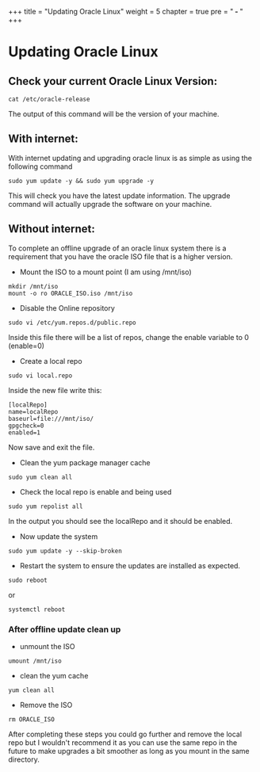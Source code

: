 +++
title = "Updating Oracle Linux"
weight = 5
chapter = true
pre = "<b> - </b>"
+++

# Updating Oracle Linux

## Check your current Oracle Linux Version:

```
cat /etc/oracle-release
```

The output of this command will be the version of your machine.

## With internet:
With internet updating and upgrading oracle linux is as simple as using the following command

```
sudo yum update -y && sudo yum upgrade -y
```

This will check you have the latest update information.
The upgrade command will actually upgrade the software on your machine.

## Without internet:
To complete an offline upgrade of an oracle linux system there is a requirement that you have the oracle ISO file that is a higher version.

- Mount the ISO to a mount point (I am using /mnt/iso)

```
mkdir /mnt/iso
mount -o ro ORACLE_ISO.iso /mnt/iso
```

- Disable the Online repository

```
sudo vi /etc/yum.repos.d/public.repo
```
Inside this file there will be a list of repos, change the enable variable to 0 (enable=0)


- Create a local repo

```
sudo vi local.repo
```

Inside the new file write this:

```
[localRepo]
name=localRepo
baseurl=file:///mnt/iso/
gpgcheck=0
enabled=1
```

Now save and exit the file.

-  Clean the yum package manager cache

```
sudo yum clean all
```

- Check the local repo is enable and being used

```
sudo yum repolist all
```

In the output you should see the localRepo and it should be enabled.

- Now update the system

```
sudo yum update -y --skip-broken
```

- Restart the system to ensure the updates are installed as expected.

```
sudo reboot
```
or

```
systemctl reboot
```

### After offline update clean up

- unmount the ISO 

```
umount /mnt/iso
```

- clean the yum cache

```
yum clean all
```

- Remove the ISO 

```
rm ORACLE_ISO
```

After completing these steps you could go further and remove the local repo but I wouldn't recommend it as you can use the same repo in the future to make upgrades a bit smoother as long as you mount in the same directory.